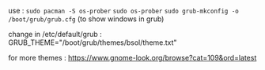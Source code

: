 use : 
`sudo pacman -S os-prober`
`sudo os-prober`
`sudo grub-mkconfig -o /boot/grub/grub.cfg` (to show windows in grub)


change in /etc/default/grub : 
GRUB_THEME="/boot/grub/themes/bsol/theme.txt"

for more themes : 
https://www.gnome-look.org/browse?cat=109&ord=latest
